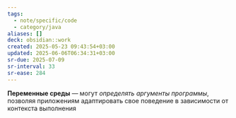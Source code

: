 ```yaml
---
tags:
  - note/specific/code
  - category/java
aliases: []
deck: obsidian::work
created: 2025-05-23 09:43:54+03:00
updated: 2025-06-06T06:34:31+03:00
sr-due: 2025-07-09
sr-interval: 33
sr-ease: 284
---
```


**Переменные среды**
—
могут *определять аргументы программы*, позволяя приложениям адаптировать свое поведение в зависимости от контекста выполнения
